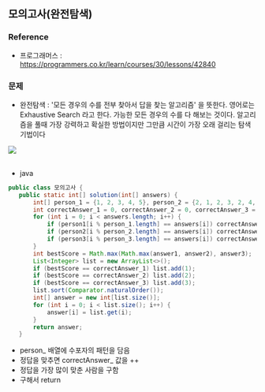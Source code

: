 ## 모의고사(완전탐색)

### Reference  
 - 프로그래머스 : https://programmers.co.kr/learn/courses/30/lessons/42840
 
### 문제
 - 완전탐색 : '모든 경우의 수를 전부 찾아서 답을 찾는 알고리즘' 을 뜻한다. 영어로는 Exhaustive Search 라고 한다. 가능한 모든 경우의 수를 다 해보는 것이다. 알고리즘을 풀때 가장 강력하고 확실한 방법이지만 그만큼 시간이 가장 오래 걸리는 탐색 기법이다
 
<img src = "https://user-images.githubusercontent.com/40849381/94021752-54cdb580-fdef-11ea-99c1-e4cf9a16d733.PNG"/>
 <br><br>

- java
 ```java
public class 모의고사 {
    public static int[] solution(int[] answers) {
        int[] person_1 = {1, 2, 3, 4, 5}, person_2 = {2, 1, 2, 3, 2, 4, 2, 5}, person_3 = {3, 3, 1, 1, 2, 2, 4, 4, 5, 5};
        int correctAnswer_1 = 0, correctAnswer_2 = 0, correctAnswer_3 = 0;
        for (int i = 0; i < answers.length; i++) {
            if (person1[i % person_1.length] == answers[i]) correctAnswer_1++;
            if (person2[i % person_2.length] == answers[i]) correctAnswer_2++;
            if (person3[i % person_3.length] == answers[i]) correctAnswer_3++;
        }
        int bestScore = Math.max(Math.max(answer1, answer2), answer3);
        List<Integer> list = new ArrayList<>();
        if (bestScore == correctAnswer_1) list.add(1);
        if (bestScore == correctAnswer_2) list.add(2);
        if (bestScore == correctAnswer_3) list.add(3);
        list.sort(Comparator.naturalOrder());
        int[] answer = new int[list.size()];
        for (int i = 0; i < list.size(); i++) {
            answer[i] = list.get(i);
        }
        return answer;
    }

```
- person_ 배열에 수포자의 패턴을 담음
- 정답을 맞추면 correctAnswer_ 값을 ++
- 정답을 가장 많이 맞춘 사람을 구함 
- 구해서 return
